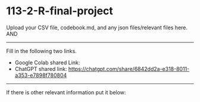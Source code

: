 # 113-2-R-final-project

Upload your CSV file, codebook.md, and any json files/relevant files here. AND 

---
Fill in the following two links.

 - Google Colab shared Link:  
 - ChatGPT shared link:  https://chatgpt.com/share/6842dd2a-e318-8011-a353-e7898f780804

---
If there is other relevant information put it below:

